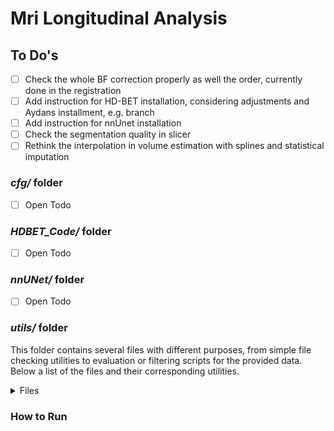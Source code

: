 # Mri Longitudinal Analysis



## To Do's
- [ ] Check the whole BF correction properly as well the order, currently done in the registration
- [ ] Add instruction for HD-BET installation, considering adjustments and Aydans installment, e.g. branch
- [ ] Add instruction for nnUnet installation
- [ ] Check the segmentation quality in slicer
- [ ] Rethink the interpolation in volume estimation with splines and statistical imputation

### _cfg/_ folder
- [ ] Open Todo

### _HDBET_Code/_ folder
- [ ] Open Todo

### _nnUNet/_ folder
- [ ] Open Todo

### _utils/_ folder
This folder contains several files with different purposes, from simple file checking utilities to evaluation or filtering scripts for the provided data. Below a list of the files and their corresponding utilities.

   <details>
   <summary>Files</summary>

   * **check_files.py**: Script that checks the completeness, faultiness between two directories to see if there is some misalignement in the number/ quality of data. 
   * **evaluation_t2w_files.py**: Script that reads in the annotations performed after the initial review by the user of the T2 sequences and outputs some basic data + an histogram as initial statistic.
   * **filter_clinical_data.py**: Script that reads in the clinical data extracted from the hospital containing the cohort of 89 patients (60 with no operatios + 29 with later surgery). 
   * **review_t2w.py**: Reviewing script for the data pipeline. Each of the flags and paths should be adjusted depeding on the stage of the review process. E.g., if the flag of MOVING2REVIEW is activated, the reviewed files are moved to subfolders for a second review by a trained radiologist. 

   </details>


### How to Run
